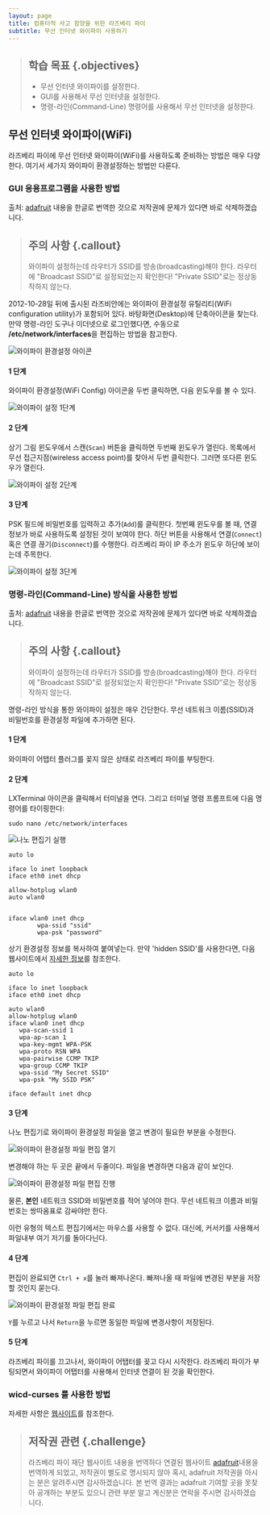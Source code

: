 ```yaml
---
layout: page
title: 컴퓨터적 사고 함양을 위한 라즈베리 파이
subtitle: 무선 인터넷 와이파이 사용하기
---
```


> ## 학습 목표 {.objectives}
>
> *   무선 인터넷 와이파이를 설정한다.
> *   GUI를 사용해서 무선 인터넷을 설정한다.
> *   명령-라인(Command-Line) 명령어를 사용해서 무선 인터넷을 설정한다.


## 무선 인터넷 와이파이(WiFi)

라즈베리 파이에 무선 인터넷 와이파이(WiFi)를 사용하도록 준비하는 방법은 매우 다양한다. 여기서 세가지 와이파이 환경설정하는 방법만 다룬다.

### GUI 응용프로그램을 사용한 방법
출처: [adafruit](http://learn.adafruit.com/adafruits-raspberry-pi-lesson-3-network-setup/setting-up-wifi-with-raspbian) 내용을 한글로 번역한 것으로 저작권에 문제가 있다면 바로 삭제하겠습니다.

> ## 주의 사항 {.callout}
>
> 와이파이 설정하는데 라우터가 SSID를 방송(broadcasting)해야 한다. 
> 라우터에 "Broadcast SSID"로 설정되었는지 확인한다!
> "Private SSID"로는 정상동작하지 않는다.

2012-10-28일 뒤에 출시된 라즈비안에는 와이파이 환경설정 유틸리티(WiFi configuration utility)가 포함되어 있다. 바탕화면(Desktop)에 단축아이콘을 찾는다.만약 명령-라인 도구나 이더넷으로 로그인했다면, 수동으로 **/etc/network/interfaces**을 편집하는 방법을 참고한다.

![와이파이 환경설정 아이콘](../img/learn-raspberry-pi/learn_raspberry_pi_wifi_config_icon.png)

#### 1 단계
와이파이 환경설정(WiFi Config) 아이콘을 두번 클릭하면, 다음 윈도우를 볼 수 있다.

![와이파이 설정 1단계](../img/learn-raspberry-pi/learn_raspberry_pi_wpa_gui_1.png)

#### 2 단계

상기 그림 윈도우에서 스캔(`Scan`) 버튼을 클릭하면 두번째 윈도우가 열린다. 목록에서 무선 접근지점(wireless access point)를 찾아서 두번 클릭한다.
그러면 또다른 윈도우가 열린다.

![와이파이 설정 2단계](../img/learn-raspberry-pi/learn_raspberry_pi_wpa_gui2.png)

#### 3 단계

PSK 필드에 비밀번호를 입력하고 추가(`Add`)를 클릭한다. 첫번째 윈도우를 볼 때, 연결정보가 바로 사용하도록 설정된 것이 보여야 한다. 하단 버튼을 사용해서 연결(`Connect`) 혹은 연결 끊기(`Disconnect`)를 수행한다. 라즈베리 파이 IP 주소가 윈도우 하단에 보이는데 주목한다.

![와이파이 설정 3단계](../img/learn-raspberry-pi/learn_raspberry_pi_wpa_gui5.png)

### 명령-라인(Command-Line) 방식을 사용한 방법
출처: [adafruit](https://www.raspberrypi.org/documentation/configuration/wireless/wireless-cli.md) 내용을 한글로 번역한 것으로 저작권에 문제가 있다면 바로 삭제하겠습니다.

> ## 주의 사항 {.callout}
>
> 와이파이 설정하는데 라우터가 SSID를 방송(broadcasting)해야 한다. 
> 라우터에 "Broadcast SSID"로 설정되었는지 확인한다!
> "Private SSID"로는 정상동작하지 않는다.

명령-라인 방식을 통한 와이파이 설정은 매우 간단한다.
무선 네트워크 이름(SSID)과 비밀번호를 환경설정 파일에 추가하면 된다.

#### 1 단계

와이파이 어탭터 플러그를 꽂지 않은 상태로 라즈베리 파이를 부팅한다.

#### 2 단계

LXTerminal 아이콘을 클릭해서 터미널을 연다. 
그리고 터미널 명령 프롬프트에 다음 명령어를 타이핑한다:

~~~ {.input}
sudo nano /etc/network/interfaces
~~~

![나노 편집기 실행](../img/learn-raspberry-pi/learn_raspberry_pi_occ_1.png)

~~~ {.input}
auto lo
 
iface lo inet loopback
iface eth0 inet dhcp
 
allow-hotplug wlan0
auto wlan0
 
 
iface wlan0 inet dhcp
        wpa-ssid "ssid"
        wpa-psk "password"
~~~

상기 환경설정 정보를 복사하여 붙여넣는다. 만약 'hidden SSID'를 사용한다면, 다음 웹사이트에서 [자세한 정보](http://www.dafinga.net/2013/01/how-to-setup-raspberry-pi-with-hidden.html)를 참조한다.

~~~ {.input}
auto lo
 
iface lo inet loopback
iface eth0 inet dhcp
 
auto wlan0
allow-hotplug wlan0
iface wlan0 inet dhcp
   wpa-scan-ssid 1
   wpa-ap-scan 1
   wpa-key-mgmt WPA-PSK
   wpa-proto RSN WPA
   wpa-pairwise CCMP TKIP
   wpa-group CCMP TKIP
   wpa-ssid "My Secret SSID"
   wpa-psk "My SSID PSK"
 
iface default inet dhcp
~~~

#### 3 단계

나노 편집기로 와이파이 환경설정 파일을 열고 변경이 필요한 부분을 수정한다.

![와이파이 환경설정 파일 편집 열기](../img/learn-raspberry-pi/learn_raspberry_pi_occ_2.png)

변경해야 하는 두 곳은 끝에서 두줄이다.
파일을 변경하면 다음과 같이 보인다.

![와이파이 환경설정 파일 편집 진행](../img/learn-raspberry-pi/learn_raspberry_pi_occ_3.png)

물론, **본인** 네트워크 SSID와 비밀번호를 적어 넣어야 한다. 무선 네트워크 이름과 비밀번호는 쌍따옴표로 감싸야만 한다.  

이런 유형의 텍스트 편집기에서는 마우스를 사용할 수 없다. 대신에, 커서키를 사용해서 파일내부 여기 저기를 돌아다닌다.  

#### 4 단계

편집이 완료되면 `Ctrl + x`를 눌러 빠져나온다. 빠져나올 때 파일에 변경된 부분을 저장할 것인지 묻는다.

![와이파이 환경설정 파일 편집 완료](../img/learn-raspberry-pi/learn_raspberry_pi_occ_4.png)

`Y`를 누르고 나서 `Return`을 누르면 동일한 파일에 변경사항이 저장된다.

#### 5 단계

라즈베리 파이를 끄고나서, 와이파이 어탭터를 꽂고 다시 시작한다. 라즈베리 파이가 부팅되면서 와이파이 어탭터를 사용해서 인터넷 연결이 된 것을 확인한다. 


### wicd-curses 를 사용한 방법

자세한 사항은 [웹사이트](http://www.raspyfi.com/wi-fi-on-raspberry-pi-a-simple-guide/)를 참조한다.

> ## 저작권 관련 {.challenge}
> 라즈베리 파이 재단 웹사이트 내용을 번역하다 연결된 
> 웹사이트 [adafruit](https://learn.adafruit.com)내용을 번역하게 되었고, 저작권이 별도로 명시되지 않아 
> 혹시, adafruit 저작권을 아시는 분은 알려주시면 감사하겠습니다. 
> 본 번역 결과는 adafruit 기여할 곳을 못찾아 공개하는 부분도 있으니 관련 부분 알고 계신분은 연락을 주시면 감사하겠습니다.  
>
